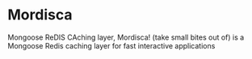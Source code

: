 # Mordisca
Mongoose ReDIS CAching layer, Mordisca! (take small bites out of) is a Mongoose Redis caching layer for fast interactive applications
